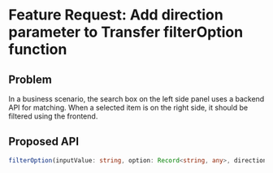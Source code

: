 # Feature Request: Add direction parameter to Transfer filterOption function

## Problem

In a business scenario, the search box on the left side panel uses a backend API for matching. When a selected item is on the right side, it should be filtered using the frontend.

## Proposed API

```typescript
filterOption(inputValue: string, option: Record<string, any>, direction: 'left' | 'right'): boolean
```
